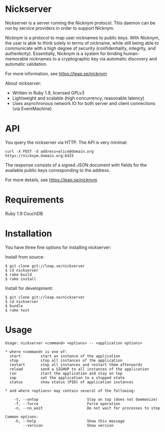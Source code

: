 Nickserver
==================================

Nickserver is a server running the Nicknym protocol. This daemon can be run by service providers in order to support Nicknym.

Nicknym is a protocol to map user nicknames to public keys. With Nicknym, the user is able to think solely in terms of nickname, while still being able to communicate with a high degree of security (confidentiality, integrity, and authenticity). Essentially, Nicknym is a system for binding human-memorable nicknames to a cryptographic key via automatic discovery and automatic validation.

For more information, see https://leap.se/nicknym

About nickserver:

* Written in Ruby 1.9, licensed GPLv3
* Lightweight and scalable (high concurrency, reasonable latency)
* Uses asynchronous network IO for both server and client connections (via EventMachine)

API
==================================

You query the nickserver via HTTP. The API is very minimal:

    curl -X POST -d address=alice@domain.org https://nicknym.domain.org:6425

The response consists of a signed JSON document with fields for the available public keys corresponding to the address.

For more details, see https://leap.se/nicknym

Requirements
==================================

Ruby 1.9
CouchDB

Installation
==================================

You have three fine options for installing nickserver:

Install from source:

    $ git clone git://leap.se/nickserver
    $ cd nickserver
    $ rake build
    $ rake install

Install for development:

    $ git clone git://leap.se/nickserver
    $ cd nickserver
    $ bundle
    $ rake test

Usage
==================================

    Usage: nickserver <command> <options> -- <application options>

    * where <command> is one of:
      start         start an instance of the application
      stop          stop all instances of the application
      restart       stop all instances and restart them afterwards
      reload        send a SIGHUP to all instances of the application
      run           start the application and stay on top
      zap           set the application to a stopped state
      status        show status (PID) of application instances

    * and where <options> may contain several of the following:

        -t, --ontop                      Stay on top (does not daemonize)
        -f, --force                      Force operation
        -n, --no_wait                    Do not wait for processes to stop

    Common options:
        -h, --help                       Show this message
            --version                    Show version
